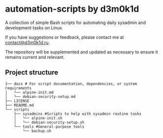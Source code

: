# automation-scripts by d3m0k1d

A collection of simple Bash scripts for automating daily sysadmin and development tasks on Linux.

If you have suggestions or feedback, please contact me at [contact@d3m0k1d.ru](mailto:contact@d3m0k1d.ru).

The repository will be supplemented and updated as necessary to ensure it remains current and relevant.
## Project structure
```
├── docs # For script documentation, dependencies, or system requirements
│   └── alpine-init.md
│   └── debian-security-setup.md
├── LICENSE
├── README.md
└── scripts
    ├── sysadmins #Scripts to help with sysadmin routine tasks
    │   └── alpine-init.sh
    │   └── debian-security-setup.sh
    └── tools #General-purpose tools
        └── backup.sh 
```
